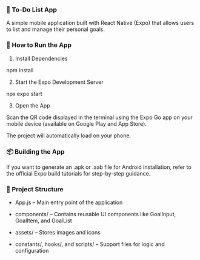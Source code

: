 ### 📝 To-Do List App

A simple mobile application built with React Native (Expo) that allows users to list and manage their personal goals.

### 🚀 How to Run the App

1. Install Dependencies

npm install


2. Start the Expo Development Server

npx expo start


3. Open the App

Scan the QR code displayed in the terminal using the Expo Go app on your mobile device (available on Google Play and App Store).

The project will automatically load on your phone.

### 📦 Building the App

If you want to generate an .apk or .aab file for Android installation, refer to the official Expo build tutorials
 for step-by-step guidance.

### 📁 Project Structure

- App.js – Main entry point of the application

- components/ – Contains reusable UI components like GoalInput, GoalItem, and GoalList

- assets/ – Stores images and icons

- constants/, hooks/, and scripts/ – Support files for logic and configuration
